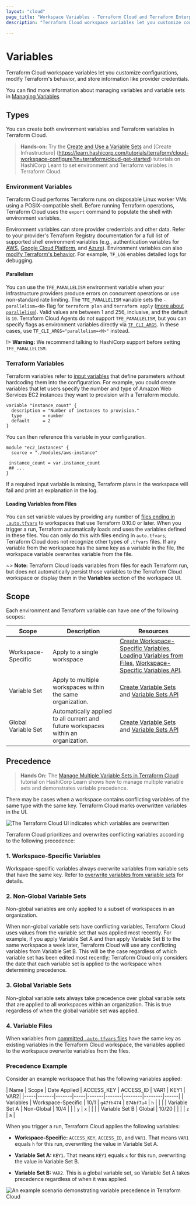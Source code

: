 ```yaml
---
layout: "cloud"
page_title: "Workspace Variables - Terraform Cloud and Terraform Enterprise"
description: "Terraform Cloud workspace variables let you customize configurations, modify Terraform's behavior, and store information like provider credentials."

---
```


# Variables

Terraform Cloud workspace variables let you customize configurations, modify Terraform's behavior, and store information like provider credentials.

You can find more information about managing variables and variable sets in [Managing Variables](/docs/cloud/workspaces/managing-variables.html)

[permissions-citation]: #intentionally-unused---keep-for-maintainers



## Types

You can create both  environment variables and Terraform variables in Terraform Cloud.

> **Hands-on:** Try the [Create and Use a Variable Sets](https://learn.hashicorp.com/tutorials/terraform/cloud-create-variable-set?in=terraform/cloud-get-started) and [Create Infrastructure] (https://learn.hashicorp.com/tutorials/terraform/cloud-workspace-configure?in=terraform/cloud-get-started) tutorials on HashiCorp Learn to set environment and Terraform variables in Terraform Cloud.

### Environment Variables

Terraform Cloud performs Terraform runs on disposable Linux worker VMs using a POSIX-compatible shell. Before running Terraform operations, Terraform Cloud uses the `export` command to populate the shell with environment variables.

Environment variables can store provider credentials and other data. Refer to your provider's Terraform Registry documentation for a full list of supported shell environment variables (e.g., authentication variables for [AWS](https://registry.terraform.io/providers/hashicorp/aws/latest/docs#environment-variables), [Google Cloud Platform](https://registry.terraform.io/providers/hashicorp/google/latest/docs/guides/getting_started#adding-credentials), and [Azure](https://registry.terraform.io/providers/hashicorp/azurerm/latest/docs#argument-reference)). Environment variables can also [modify Terraform's behavior](/docs/cli/config/environment-variables.html). For example, `TF_LOG` enables detailed logs for debugging.

#### Parallelism

You can use the `TFE_PARALLELISM` environment variable when your infrastructure providers produce errors on concurrent operations or use non-standard rate limiting. The `TFE_PARALLELISM` variable sets the  `-parallelism=<N>` flag for  `terraform plan` and `terraform apply`  ([more about `parallelism`](/docs/internals/graph.html#walking-the-graph)). Valid values are between 1 and 256, inclusive, and the default is `10`. Terraform Cloud Agents do not support `TFE_PARALLELISM`, but you can specify flags as environment variables directly via [`TF_CLI_ARGS`](/docs/cli/config/environment-variables.html#tf-cli-args). In these cases, use `TF_CLI_ARGS="parallelism=<N>"` instead.

!> **Warning:** We recommend talking to HashiCorp support before setting `TFE_PARALLELISM`.

### Terraform Variables

Terraform variables refer to [input variables](/docs/language/values/variables.html) that define parameters without hardcoding them into the configuration. For example, you could create variables that let users specify the number and type of Amazon Web Services EC2 instances they want to provision with a Terraform module.

``` hcl
variable "instance_count" {
  description = "Number of instances to provision."
  type        = number
  default     = 2
}
```

You can then reference this variable in your configuration.

``` hcl
module "ec2_instances" {
  source = "./modules/aws-instance"

 instance_count = var.instance_count
 ## ...
}
```

If a required input variable is missing, Terraform plans in the workspace will fail and print an explanation in the log.

#### Loading Variables from Files

You can set variable values by providing any number of [files ending in `.auto.tfvars`](/docs/language/values/variables.html#variable-files) to workspaces that use Terraform 0.10.0 or later. When you trigger a run, Terraform automatically loads and uses the variables defined in these files. You can only do this with files ending in `auto.tfvars`; Terraform Cloud does not recognize other types of `.tfvars` files. If any variable from the workspace has the same key as a variable in the file, the workspace variable overwrites variable from the file.

~> **Note:** Terraform Cloud loads variables from files for each Terraform run, but does not automatically persist those variables to the Terraform Cloud workspace or display them in the **Variables** section of the workspace UI.

## Scope

Each environment and Terraform variable can have one of the following scopes:

| Scope | Description| Resources |
|-------|------------|-----------|
|Workspace-Specific | Apply to a single workspace | [Create Workspace-Specific Variables](/docs/cloud/workspaces/managing-variables.html#workspace-specific-variables), [Loading Variables from Files](#loading-variables-from-files), [Workspace-Specific Variables API](/docs/cloud/api/workspace-variables.html).|
|Variable Set | Apply to multiple workspaces within the same organization. | [Create Variable Sets](/docs/cloud/workspaces/managing-variables.html#variable-sets) and [Variable Sets API](/docs/cloud/api/variable-sets.html)|
|Global Variable Set | Automatically applied to all current and future workspaces within an organization. | [Create Variable Sets](/docs/cloud/workspaces/managing-variables.html#variable-sets) and [Variable Sets API](/docs/cloud/api/variable-sets.html)|



## Precedence

> **Hands On:** The [Manage Multiple Variable Sets in Terraform Cloud](https://learn.hashicorp.com/tutorials/terraform/cloud-multiple-variable-sets) tutorial on HashiCorp Learn shows how to manage multiple variable sets and demonstrates variable precedence.


There may be cases when a workspace contains conflicting variables of the same type with the same key. Terraform Cloud marks overwritten variables in the UI.

![The Terraform Cloud UI indicates which variables are overwritten](/docs/cloud/workspaces/images/ui-overwritten-variables.png)

Terraform Cloud prioritizes and overwrites conflicting variables according to the following precedence:

### 1. Workspace-Specific Variables

Workspace-specific variables always overwrite variables from variable sets that have the same key. Refer to [overwrite variables from variable sets](/docs/cloud/workspaces/managing-variables.html#overwrite-variable-sets) for details.

### 2. Non-Global Variable Sets

Non-global variables are only applied to a subset of workspaces in an organization.

When non-global variable sets have conflicting variables, Terraform Cloud uses values from the variable set that was applied most recently. For example, if you apply Variable Set A and then apply Variable Set B to the same workspace a week later, Terraform Cloud will use any conflicting variables from Variable Set B. This will be the case regardless of which variable set has been edited most recently; Terraform Cloud only considers the date that each variable set is applied to the workspace when determining precedence.

### 3. Global Variable Sets

Non-global variable sets always take precedence over global variable sets that are applied to all workspaces within an organization. This is true regardless of when the global variable set was applied.

### 4. Variable Files

When variables from [committed `.auto.tfvars` files](#loading-variables-from-files) have the same key as existing variables in the Terraform Cloud workspace, the variables applied to the workspace overwrite variables from the files.



### Precedence Example

Consider an example workspace that has the following variables applied:

| Name | Scope | Date Applied | ACCESS_KEY | ACCESS_ID | VAR1 | KEY1 | VAR2|
|-----|-------|-------|-----|-------|-------|--------|--------|------|
| Variables | Workspace-Specific | 10/1 | `g47fh474` | `874hf7u4` | `h` |     |     |
| Variable Set A | Non-Global | 10/4 |   |   | `y` | `x` |   |   |
| Variable Set B | Global | 10/20 |   |     |   |  `z` | `a` |

When you trigger a run, Terraform Cloud applies the following variables:

- **Workspace-Specific:** `ACCESS_KEY`, `ACCESS_ID`, and `VAR1`. That means `VAR1` equals `h` for this run, overwriting the value in Variable Set A.

- **Variable Set A:** `KEY1`. That means `KEY1` equals `x` for this run, overwriting the value in Variable Set B.

- **Variable Set B:** `VAR2`. This is a global variable set, so Variable Set A takes precedence regardless of when it was applied.

![An example scenario demonstrating variable precedence in Terraform Cloud](/docs/cloud/workspaces/images/variable-precedence-example.png)